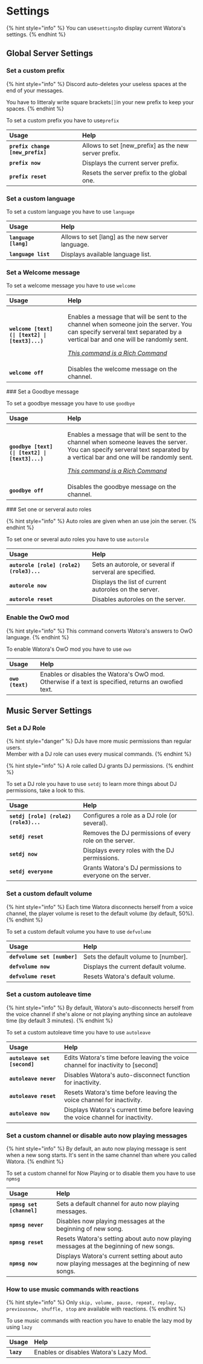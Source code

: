 # Settings

{% hint style="info" %}
You can use`settings`to display current Watora's settings.
{% endhint %}

## Global Server Settings

### Set a custom prefix

{% hint style="info" %}
Discord auto-deletes your useless spaces at the end of your messages.

You have to litteraly write square brackets`[]`in your new prefix to keep your spaces.
{% endhint %}

To set a custom prefix you have to use`prefix`

| Usage | Help |
| :--- | :--- |
| **`prefix change [new_prefix]`** | Allows to set \[new\_prefix\] as the new server prefix. |
| **`prefix now`** | Displays the current server prefix. |
| **`prefix reset`** | Resets the server prefix to the global one. |

### Set a custom language

To set a custom language you have to use `language`

| Usage | Help |
| :--- | :--- |
| **`language [lang]`** | Allows to set \[lang\] as the new server language. |
| **`language list`** | Displays available language list. |

### Set a Welcome message

To set a welcome message you have to use `welcome`

<table>
  <thead>
    <tr>
      <th style="text-align:left">Usage</th>
      <th style="text-align:left">Help</th>
    </tr>
  </thead>
  <tbody>
    <tr>
      <td style="text-align:left"><b><code>welcome [text] (| [text2] | [text3]...)</code></b>
      </td>
      <td style="text-align:left">
        <p>Enables a message that will be sent to the channel when someone join the
          server. You can specify serveral text separated by a vertical bar and one
          will be randomly sent.</p>
        <p><em></em><a href="../features/rich-commands.md"><em>This command is a Rich Command</em></a><em></em>
        </p>
      </td>
    </tr>
    <tr>
      <td style="text-align:left"><b><code>welcome off</code></b>
      </td>
      <td style="text-align:left">Disables the welcome message on the channel.</td>
    </tr>
  </tbody>
</table>### Set a Goodbye message

To set a goodbye message you have to use `goodbye`

<table>
  <thead>
    <tr>
      <th style="text-align:left">Usage</th>
      <th style="text-align:left">Help</th>
    </tr>
  </thead>
  <tbody>
    <tr>
      <td style="text-align:left"><b><code>goodbye [text] (| [text2] | [text3]...)</code></b>
      </td>
      <td style="text-align:left">
        <p>Enables a message that will be sent to the channel when someone leaves
          the server. You can specify serveral text separated by a vertical bar and
          one will be randomly sent.</p>
        <p><em></em><a href="../features/rich-commands.md"><em>This command is a Rich Command</em></a><em></em>
        </p>
      </td>
    </tr>
    <tr>
      <td style="text-align:left"><b><code>goodbye off</code></b>
      </td>
      <td style="text-align:left">Disables the goodbye message on the channel.</td>
    </tr>
  </tbody>
</table>### Set one or serveral auto roles

{% hint style="info" %}
Auto roles are given when an use join the server.
{% endhint %}

To set one or several auto roles you have to use `autorole`

| Usage | Help |
| :--- | :--- |
| **`autorole [role] (role2) (role3)...`** | Sets an autorole, or several if serveral are specified. |
| **`autorole now`** | Displays the list of current autoroles on the server. |
| **`autorole reset`** | Disables autoroles on the server. |

### Enable the OwO mod

{% hint style="info" %}
This command converts Watora's answers to OwO language.
{% endhint %}

To enable Watora's OwO mod you have to use `owo`

| Usage | Help |
| :--- | :--- |
| **`owo (text)`** | Enables or disables the Watora's OwO mod. Otherwise if a text is specified, returns an owofied text. |

## Music Server Settings

### Set a DJ Role

{% hint style="danger" %}
DJs have more music permissions than regular users.  
Member with a DJ role can uses every musical commands.
{% endhint %}

{% hint style="info" %}
A role called DJ grants DJ permissions.
{% endhint %}

To set a DJ role you have to use `setdj` to learn more things about DJ permissions, take a look to this.

| Usage | Help |
| :--- | :--- |
| **`setdj [role] (role2) (role3)...`** | Configures a role as a DJ role \(or several\). |
| **`setdj reset`** | Removes the DJ permissions of every role on the server. |
| **`setdj now`** | Displays every roles with the DJ permissions. |
| **`setdj everyone`** | Grants Watora's DJ permissions to everyone on the server. |

### Set a custom default volume

{% hint style="info" %}
Each time Watora disconnects herself from a voice channel, the player volume is reset to the default volume \(by default, 50%\).
{% endhint %}

To set a custom default volume you have to use `defvolume`

| Usage | Help |
| :--- | :--- |
| **`defvolume set [number]`** | Sets the default volume to \[number\]. |
| **`defvolume now`** | Displays the current default volume. |
| **`defvolume reset`** | Resets Watora's default volume. |

### Set a custom autoleave time

{% hint style="info" %}
By default, Watora's auto-disconnects herself from the voice channel if she's alone or not playing anything since an autoleave time \(by default 3 minutes\).
{% endhint %}

To set a custom autoleave time you have to use `autoleave`

| Usage | Help |
| :--- | :--- |
| **`autoleave set [second]`** | Edits Watora's time before leaving the voice channel for inactivity to \[second\] |
| **`autoleave never`** | Disables Watora's auto-disconnect function for inactivity. |
| **`autoleave reset`** | Resets Watora's time before leaving the voice channel for inactivity. |
| **`autoleave now`** | Displays Watora's current time before leaving the voice channel for inactivity. |

### Set a custom channel or disable auto now playing messages

{% hint style="info" %}
By default, an auto now playing message is sent when a new song starts. It's sent in the same channel than where you called Watora.
{% endhint %}

To set a custom channel for Now Playing or to disable them you have to use `npmsg`

| Usage | Help |
| :--- | :--- |
| **`npmsg set [channel]`** | Sets a default channel for auto now playing messages. |
| **`npmsg never`** | Disables now playing messages at the beginning of new song. |
| **`npmsg reset`** | Resets Watora's setting about auto now playing messages at the beginning of new songs. |
| **`npmsg now`** | Displays Watora's current setting about auto now playing messages at the beginning of new songs. |

### How to use music commands with reactions

{% hint style="info" %}
Only `skip, volume, pause, repeat, replay, previousnow, shuffle, stop` are available with reactions.
{% endhint %}

To use music commands with reaction you have to enable the lazy mod by using `lazy`

| Usage | Help |
| :--- | :--- |
| **`lazy`** | Enables or disables Watora's Lazy Mod. |



